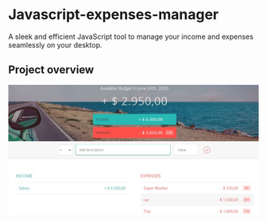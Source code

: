 # Javascript-expenses-manager

A sleek and efficient JavaScript tool to manage your income and expenses seamlessly on your desktop.


## Project overview

![Expenses Project](https://github.com/gabrielmxavier/Javascript-expenses-manager/blob/master/project%20screen-shot.jpg)
